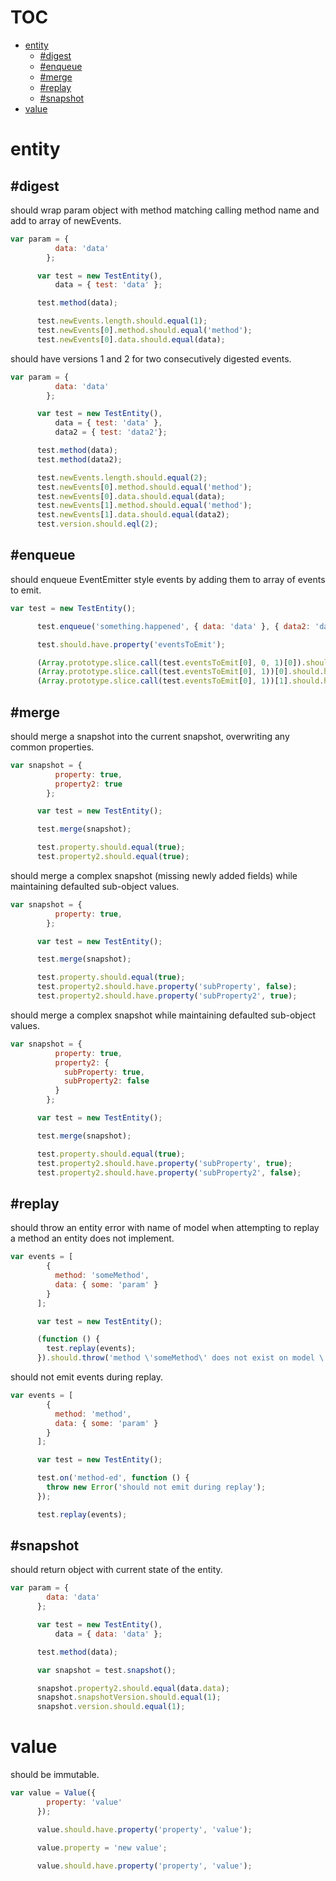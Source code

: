 # TOC
   - [entity](#entity)
     - [#digest](#entity-digest)
     - [#enqueue](#entity-enqueue)
     - [#merge](#entity-merge)
     - [#replay](#entity-replay)
     - [#snapshot](#entity-snapshot)
   - [value](#value)
<a name=""></a>
 
<a name="entity"></a>
# entity
<a name="entity-digest"></a>
## #digest
should wrap param object with method matching calling method name and add to array of newEvents.

```js
var param = {
          data: 'data'
        };

      var test = new TestEntity(),
          data = { test: 'data' };

      test.method(data);

      test.newEvents.length.should.equal(1);
      test.newEvents[0].method.should.equal('method');
      test.newEvents[0].data.should.equal(data);
```

should have versions 1 and 2 for two consecutively digested events.

```js
var param = {
          data: 'data'
        };

      var test = new TestEntity(),
          data = { test: 'data' },
          data2 = { test: 'data2'};

      test.method(data);
      test.method(data2);

      test.newEvents.length.should.equal(2);
      test.newEvents[0].method.should.equal('method');
      test.newEvents[0].data.should.equal(data);
      test.newEvents[1].method.should.equal('method');
      test.newEvents[1].data.should.equal(data2);
      test.version.should.eql(2);
```

<a name="entity-enqueue"></a>
## #enqueue
should enqueue EventEmitter style events by adding them to array of events to emit.

```js
var test = new TestEntity();

      test.enqueue('something.happened', { data: 'data' }, { data2: 'data2' });

      test.should.have.property('eventsToEmit');

      (Array.prototype.slice.call(test.eventsToEmit[0], 0, 1)[0]).should.eql('something.happened');
      (Array.prototype.slice.call(test.eventsToEmit[0], 1))[0].should.have.property('data', 'data');
      (Array.prototype.slice.call(test.eventsToEmit[0], 1))[1].should.have.property('data2', 'data2');
```

<a name="entity-merge"></a>
## #merge
should merge a snapshot into the current snapshot, overwriting any common properties.

```js
var snapshot = {
          property: true,
          property2: true
        };

      var test = new TestEntity();

      test.merge(snapshot);

      test.property.should.equal(true);
      test.property2.should.equal(true);
```

should merge a complex snapshot (missing newly added fields) while maintaining defaulted sub-object values.

```js
var snapshot = {
          property: true,
        };

      var test = new TestEntity();

      test.merge(snapshot);

      test.property.should.equal(true);
      test.property2.should.have.property('subProperty', false);
      test.property2.should.have.property('subProperty2', true);
```

should merge a complex snapshot while maintaining defaulted sub-object values.

```js
var snapshot = {
          property: true,
          property2: {
            subProperty: true,
            subProperty2: false
          }
        };

      var test = new TestEntity();

      test.merge(snapshot);

      test.property.should.equal(true);
      test.property2.should.have.property('subProperty', true);
      test.property2.should.have.property('subProperty2', false);
```

<a name="entity-replay"></a>
## #replay
should throw an entity error with name of model when attempting to replay a method an entity does not implement.

```js
var events = [
        {
          method: 'someMethod',
          data: { some: 'param' }
        }
      ];

      var test = new TestEntity();

      (function () {
        test.replay(events);
      }).should.throw('method \'someMethod\' does not exist on model \'TestEntity\'');
```

should not emit events during replay.

```js
var events = [
        {
          method: 'method',
          data: { some: 'param' }
        }
      ];

      var test = new TestEntity();

      test.on('method-ed', function () {
        throw new Error('should not emit during replay');
      });

      test.replay(events);
```

<a name="entity-snapshot"></a>
## #snapshot
should return object with current state of the entity.

```js
var param = {
        data: 'data'
      };

      var test = new TestEntity(),
          data = { data: 'data' };

      test.method(data);

      var snapshot = test.snapshot();

      snapshot.property2.should.equal(data.data);
      snapshot.snapshotVersion.should.equal(1);
      snapshot.version.should.equal(1);
```

<a name="value"></a>
# value
should be immutable.

```js
var value = Value({
        property: 'value'
      });

      value.should.have.property('property', 'value');

      value.property = 'new value';

      value.should.have.property('property', 'value');
```

